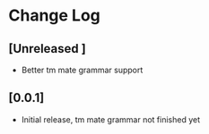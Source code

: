 # Change Log

## [Unreleased ]
- Better tm mate grammar support

## [0.0.1]
- Initial release, tm mate grammar not finished yet
